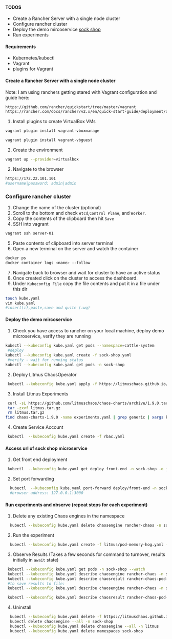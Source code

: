 #### TODOS
 - Create a Rancher Server with a single node cluster
 - Configure rancher cluster
 - Deploy the demo mircoservice [sock shop](https://github.com/microservices-demo/microservices-demo)
 - Run experiments

#### Requirements
- Kubernetes/kubectl  
- Vagrant
- plugins for Vagrant

#### Create a Rancher Server with a single node cluster
Note: I am using ranchers getting stared  with Vagrant configuration and guide here: 
```BASH
https://github.com/rancher/quickstart/tree/master/vagrant
https://rancher.com/docs/rancher/v2.x/en/quick-start-guide/deployment/quickstart-vagrant/
```

1. Install plugins to create VirtualBox VMs
```BASH
vagrant plugin install vagrant-vboxmanage

vagrant plugin install vagrant-vbguest
```  

2. Create the environment 
```BASH
vagrant up --provider=virtualbox
```
2. Navigate to the browser 
```BASH
https://172.22.101.101
#username|password: admin|admin
```


### Configure rancher cluster
1. Change the name of the cluster (optional)
2. Scroll to the bottom and check `etcd`,`Control Plane`, and `Worker`.
3. Copy the contents of the clipboard then hit `Save`
4. SSH into vagrant
```BASH
vagrant ssh server-01
```   
5. Paste contents of clipboard into server terminal
6. Open a new terminal on the server and watch the container
```BASH
docker ps
docker container logs <name> --follow
```
7. Navigate back to browser and wait for cluster to have an active status 
8. Once created click on the cluster to access the dashboard.
9. Under `Kubeconfig File` copy the file contents and put it in a file under this dir
```BASH
touch kube.yaml
vim kube.yaml 
#insert(i),paste,save and quite (:wq)
```

#### Deploy the demo mircoservice 

1. Check you have access to rancher on your local machine, deploy demo microservice, verify they are running
```BASH
kubectl --kubeconfig kube.yaml get pods --namespace=cattle-system
 #deploy
kubectl --kubeconfig kube.yaml create -f sock-shop.yaml
 #verify - wait for running status
kubectl --kubeconfig kube.yaml get pods -n sock-shop
```
2. Deploy Litmus ChaosOperator
```BASH
 kubectl --kubeconfig kube.yaml apply -f https://litmuschaos.github.io/litmus/litmus-operator-v1.9.0.yaml
```
3. Install Litmus Experiments
```BASH
 curl -sL https://github.com/litmuschaos/chaos-charts/archive/1.9.0.tar.gz -o litmus.tar.gz
 tar -zxvf litmus.tar.gz
 rm litmus.tar.gz
find chaos-charts-1.9.0 -name experiments.yaml | grep generic | xargs kubectl --kubeconfig kube.yaml apply -n sock-shop -f
```
4. Create Service Account
```BASH
 kubectl  --kubeconfig kube.yaml create -f rbac.yaml
```
#### Access url of sock shop microservice

1. Get front end deployment
```BASH
 kubectl  --kubeconfig kube.yaml get deploy front-end -n sock-shop -o jsonpath='{.spec.template.spec.containers[?(@.name == "front-end")].ports[0].containerPort}'
```
2. Set port forwarding
```BASH
  kubectl  --kubeconfig kube.yaml port-forward deploy/front-end -n sock-shop 3000:8079
  #browser address: 127.0.0.1:3000
```
#### Run experiments and observe (repeat steps for each experiment)

1. Delete any existing Chaos engines in the namespace
```BASH
  kubectl --kubeconfig kube.yaml delete chaosengine rancher-chaos -n sock-shop
```

2. Run the experiment 
```BASH
  kubectl --kubeconfig kube.yaml create -f litmus/pod-memory-hog.yaml -n sock-shop
```
3. Observe Results (Takes a few seconds for command to turnover, results initially in `await` state)
```BASH
 kubectl --kubeconfig kube.yaml get pods -n sock-shop --watch
 kubectl --kubeconfig kube.yaml describe chaosengine rancher-chaos -n sock-shop
 kubectl --kubeconfig kube.yaml describe chaosresult rancher-chaos-pod-memory-hog -n sock-shop
 #to save results to file: 
 kubectl --kubeconfig kube.yaml describe chaosengine rancher-chaos -n sock-shop > litmus-results/chaosengine-pod-memory-hog.txt

 kubectl --kubeconfig kube.yaml describe chaosresult rancher-chaos-pod-memory-hog -n sock-shop > litmus-results/chaosresult-pod-memory-hog.txt
```
4. Uninstall
```BASH
  kubectl --kubeconfig kube.yaml delete -f https://litmuschaos.github.io/litmus/litmus-operator-v1.9.0.yaml
  kubectl delete chaosengine --all -n sock-shop
  kubectl --kubeconfig kube.yaml delete chaosengine --all -n litmus
  kubectl --kubeconfig kube.yaml delete namespaces sock-shop
```

